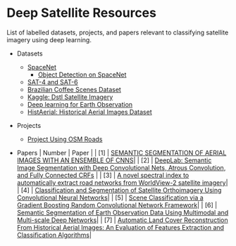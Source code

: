 # Deep Satellite Resources

List of labelled datasets, projects, and papers relevant to classifying satellite imagery using deep learning.

- Datasets
    - [SpaceNet](https://aws.amazon.com/public-datasets/spacenet/)
        - [Object Detection on SpaceNet](https://medium.com/the-downlinq/object-detection-on-spacenet-5e691961d257)
    - [SAT-4 and SAT-6](http://csc.lsu.edu/~saikat/deepsat/)
    - [Brazilian Coffee Scenes Dataset](http://www.patreo.dcc.ufmg.br/downloads/brazilian-coffee-dataset/)
    - [Kaggle: Dstl Satellite Imagery](https://www.kaggle.com/c/dstl-satellite-imagery-feature-detection/data])
    - [Deep learning for Earth Observation](https://github.com/nshaud/DeepNetsForEO)
    - [HistAerial: Historical Aerial Images Dataset](http://eidolon.univ-lyon2.fr/~remi1/HistAerialDataset/)

- Projects
    - [Project Using OSM Roads](https://github.com/trailbehind/DeepOSM)
    
- Papers
| Number        | Paper         | 
| [1] | [SEMANTIC SEGMENTATION OF AERIAL IMAGES WITH AN ENSEMBLE OF CNNS](http://intanto.net/publications/Marmanis_isprs16.pdf)|
| [2] | [DeepLab: Semantic Image Segmentation with Deep  Convolutional Nets, Atrous Convolution, and Fully Connected CRFs](https://arxiv.org/abs/1606.00915) |
| [3] | [A novel spectral index to automatically extract road networks from WorldView-2 satellite imagery](http://www.sciencedirect.com/science/article/pii/S111098231400043X)|
| [4] | [Classification and Segmentation of Satellite Orthoimagery Using Convolutional Neural Networks](http://www.mdpi.com/2072-4292/8/4/329/html)|
| [5] | [Scene Classification via a Gradient Boosting Random Convolutional Network Framework](https://www.researchgate.net/publication/283523609_Scene_Classification_via_a_Gradient_Boosting_Random_Convolutional_Network_Framework)|
| [6] | [Semantic Segmentation of Earth Observation Data Using Multimodal and Multi-scale Deep Networks](https://arxiv.org/abs/1609.06846)|
| [7] | [Automatic Land Cover Reconstruction From Historical Aerial Images: An Evaluation of Features Extraction and Classification Algorithms](http://eidolon.univ-lyon2.fr/~remi1/HistAerialDataset/paper/ratajczak2019-tip-preprint.pdf)|

